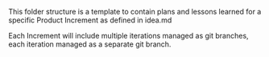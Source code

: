 This folder structure is a template to contain plans and lessons learned for a specific Product Increment as defined in idea.md

Each Increment will include multiple iterations managed as git branches, each iteration managed as a separate git branch.
